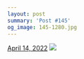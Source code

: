 ```yaml
---
layout: post
summary: 'Post #145'
og_image: 145-1280.jpg
---
```


<p>
  <time>
    <a href="/145">April 14, 2022</a>
  </time>
  <a href="/145">
    <img src="{{ site.assets_url }}/145-640.jpg" srcset="{{ site.assets_url }}/145-320.jpg 320w, {{ site.assets_url }}/145-640.jpg 640w, {{ site.assets_url }}/145-960.jpg 960w, {{ site.assets_url }}/145-1280.jpg 1280w" sizes="(min-width: 700px) 50vw, calc(100vw - 2rem)" />
  </a>
</p>
